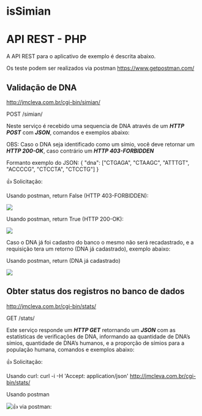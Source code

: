 # isSimian

# API REST - PHP

A API REST para o aplicativo de exemplo é descrita abaixo.

Os teste podem ser realizados via postman <a>https://www.getpostman.com/</a>


## Validação de DNA 

http://jmcleva.com.br/cgi-bin/simian/

POST /simian/

Neste serviço é recebido uma sequencia de DNA através de um <i><b>HTTP POST</b></i> com <i><b>JSON</b></i>, comandos e exemplos abaixo:

OBS: Caso o DNA seja identificado como um símio, você deve retornar um <i><b>HTTP 200-OK</b></i>, caso contrário um <i><b>HTTP 403-FORBIDDEN</b></i>

Formanto exemplo do JSON:
{
"dna": ["CTGAGA", "CTAAGC", "ATTTGT", "ACCCCG", "CTCCTA", "CTCCTG"]
}

:+1: Solicitação:

Usando postman, return False (HTTP 403-FORBIDDEN):

![](https://i.ibb.co/f9jc0mG/2.png)


Usando postman, return True (HTTP 200-OK):

![](https://i.ibb.co/8BSB3Rc/23.png)

Caso o DNA já foi cadastro do banco o mesmo não será recadastrado, e a requisição tera um retorno (DNA já cadastrado), exemplo abaixo:


Usando postman, return (DNA já cadastrado)

![](https://i.ibb.co/b3zjqbC/sdfasdf.png)


## Obter status dos registros no banco de dados

http://jmcleva.com.br/cgi-bin/stats/

GET /stats/

Este serviço responde um <i><b>HTTP GET</b></i> retornando um <i><b>JSON</b></i> com as estatísticas de verificações de DNA, informando aa quantidade de DNA’s símios, quantidade de DNA’s humanos, e a proporção de símios para a população humana, comandos e exemplos abaixo:

:+1: Solicitação:

Usando curl: curl -i -H 'Accept: application/json' http://jmcleva.com.br/cgi-bin/stats/

Usando postman

![:+1: via postman:](https://i.ibb.co/sVJ32F2/Sem-t-tulo.png)
